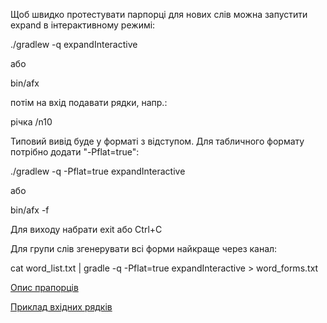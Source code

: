 Щоб швидко протестувати парпорці для нових слів можна запустити expand в інтерактивному режимі:

  ./gradlew -q expandInteractive
  
  або
  
  bin/afx

потім на вхід подавати рядки, напр.:

річка /n10

Типовий вивід буде у форматі з відступом. Для табличного формату потрібно додати "-Pflat=true":

  ./gradlew -q -Pflat=true expandInteractive
  
  або
  
  bin/afx -f


Для виходу набрати exit або Ctrl+C


Для групи слів згенерувати всі форми найкраще через канал:

  cat word_list.txt | gradle -q -Pflat=true expandInteractive > word_forms.txt


[Опис прапорців](../doc/affix_groups.txt)

[Приклад вхідних рядків](../data/dict/slang.lst)
